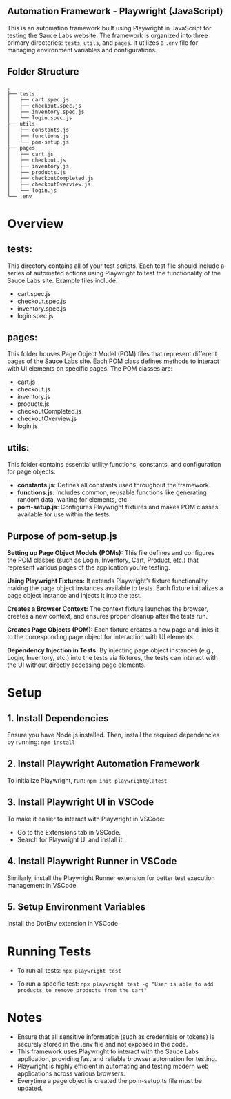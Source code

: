 ## Automation Framework - Playwright (JavaScript)

This is an automation framework built using Playwright in JavaScript for testing the Sauce Labs website. The framework is organized into three primary directories: `tests`, `utils`, and `pages`. It utilizes a `.env` file for managing environment variables and configurations.

## Folder Structure
```plaintext
.
├── tests
│   ├── cart.spec.js
│   ├── checkout.spec.js
│   ├── inventory.spec.js
│   └── login.spec.js
├── utils
│   ├── constants.js
│   ├── functions.js
│   └── pom-setup.js
├── pages
│   ├── cart.js
│   ├── checkout.js
│   ├── inventory.js
│   ├── products.js
│   ├── checkoutCompleted.js
│   ├── checkoutOverview.js
│   └── login.js
└── .env
```
# **Overview**

## **tests:**
This directory contains all of your test scripts. Each test file should include a series of automated actions using Playwright to test the functionality of the Sauce Labs site. Example files include:

- cart.spec.js
- checkout.spec.js
- inventory.spec.js
- login.spec.js

## **pages:**
This folder houses Page Object Model (POM) files that represent different pages of the Sauce Labs site. Each POM class defines methods to interact with UI elements on specific pages. The POM classes are:

- cart.js
- checkout.js
- inventory.js
- products.js
- checkoutCompleted.js
- checkoutOverview.js
- login.js

## **utils:**
This folder contains essential utility functions, constants, and configuration for page objects:

- **constants.js**: Defines all constants used throughout the framework.
- **functions.js**: Includes common, reusable functions like generating random data, waiting for elements, etc.
- **pom-setup.js**: Configures Playwright fixtures and makes POM classes available for use within the tests.

## **Purpose of pom-setup.js**
**Setting up Page Object Models (POMs):** This file defines and configures the POM classes (such as Login, Inventory, Cart, Product, etc.) that represent various pages of the application you're testing.

**Using Playwright Fixtures:** It extends Playwright’s fixture functionality, making the page object instances available to tests. Each fixture initializes a page object instance and injects it into the test.

**Creates a Browser Context:** The context fixture launches the browser, creates a new context, and ensures proper cleanup after the tests run.

**Creates Page Objects (POM):** Each fixture creates a new page and links it to the corresponding page object for interaction with UI elements.

**Dependency Injection in Tests:** By injecting page object instances (e.g., Login, Inventory, etc.) into the tests via fixtures, the tests can interact with the UI without directly accessing page elements.

# **Setup**
## **1. Install Dependencies**  
Ensure you have Node.js installed. Then, install the required dependencies by running:
```npm install```
## **2. Install Playwright Automation Framework**  
To initialize Playwright, run:
```npm init playwright@latest```
## **3. Install Playwright UI in VSCode**  
To make it easier to interact with Playwright in VSCode:
- Go to the Extensions tab in VSCode.
- Search for Playwright UI and install it.
## **4. Install Playwright Runner in VSCode**
Similarly, install the Playwright Runner extension for better test execution management in VSCode.
## **5. Setup Environment Variables**
Install the DotEnv extension in VSCode

# **Running Tests**
- To run all tests:
```npx playwright test```

- To run a specific test:
```npx playwright test -g "User is able to add products to remove products from the cart"``` 

# **Notes**
- Ensure that all sensitive information (such as credentials or tokens) is securely stored in the .env file and not exposed in the code.
- This framework uses Playwright to interact with the Sauce Labs application, providing fast and reliable browser automation for testing.
- Playwright is highly efficient in automating and testing modern web applications across various browsers.
- Everytime a page object is created the pom-setup.ts file must be updated.
